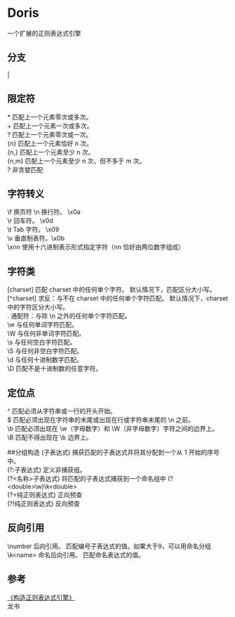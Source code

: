 # Doris  
一个扩展的正则表达式引擎  

## 分支  
\|  

## 限定符
\*    匹配上一个元素零次或多次。  
\+    匹配上一个元素一次或多次。  
?     匹配上一个元素零次或一次。  
{n}   匹配上一个元素恰好 n 次。  
{n,}  匹配上一个元素至少 n 次。  
{n,m} 匹配上一个元素至少 n 次，但不多于 m 次。  
?     非贪婪匹配  

## 字符转义
\f	换页符 
\n	换行符。	\x0a  
\r	回车符。	\x0d  
\t	Tab 字符。	\x09  
\v	垂直制表符。\x0b  
\xnn 使用十六进制表示形式指定字符（nn 恰好由两位数字组成） 

## 字符类
[charset] 匹配 charset 中的任何单个字符。 默认情况下，匹配区分大小写。  
[^charset] 求反：与不在 charset 中的任何单个字符匹配。 默认情况下，charset中的字符区分大小写。  
. 通配符：与除 \n 之外的任何单个字符匹配。  
\w 与任何单词字符匹配。  
\W 与任何非单词字符匹配。  
\s 与任何空白字符匹配。  
\S 与任何非空白字符匹配。  
\d 与任何十进制数字匹配。  
\D 匹配不是十进制数的任意字符。  

## 定位点
^ 匹配必须从字符串或一行的开头开始。  
$ 匹配必须出现在字符串的末尾或出现在行或字符串末尾的 \n 之前。  
\b 匹配必须出现在 \w（字母数字）和 \W（非字母数字）字符之间的边界上。  
\B 匹配不得出现在 \b 边界上。  

##分组构造 
(子表达式) 捕获匹配的子表达式并将其分配到一个从 1 开始的序号中。   
(?:子表达式) 定义非捕获组。   
(?<名称>子表达式) 将匹配的子表达式捕获到一个命名组中 (?\<double>\w)\k\<double>  
(?=纯正则表达式) 正向预查  	   
(?!纯正则表达式)  反向预查   

## 反向引用
\number 后向引用。 匹配编号子表达式的值。如果大于9，可以用命名分组   
\k\<name\> 命名后向引用。 匹配命名表达式的值。   

## 参考
[《构造正则表达式引擎》](http://www.cppblog.com/vczh/archive/2008/05/22/50763.html)   
龙书  
